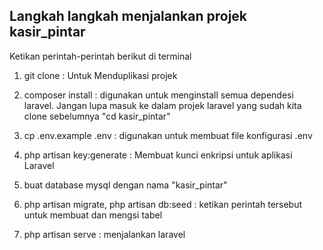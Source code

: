 

## Langkah langkah menjalankan projek kasir_pintar

Ketikan perintah-perintah berikut di terminal
1. git clone [<URL-repository-GitHub>](https://github.com/LegarSuryantara/kasir_pintar.git) : Untuk Menduplikasi projek

2. composer install : digunakan untuk menginstall semua dependesi laravel. Jangan lupa masuk ke dalam projek laravel yang sudah kita clone sebelumnya "cd kasir_pintar"

3. cp .env.example .env : digunakan untuk membuat file konfigurasi .env

4. php artisan key:generate : Membuat kunci enkripsi untuk aplikasi Laravel

5. buat database mysql dengan nama "kasir_pintar"

6. php artisan migrate, php artisan db:seed : ketikan perintah tersebut untuk membuat dan mengsi tabel

7. php artisan serve : menjalankan laravel

